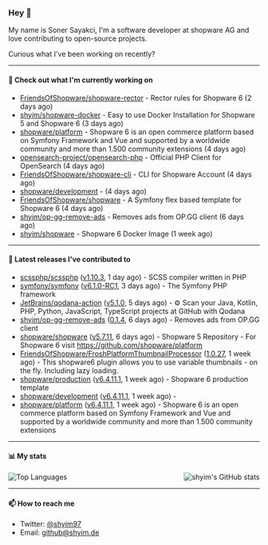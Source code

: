 ### Hey 👋

My name is Soner Sayakci, I'm a software developer at shopware AG and love contributing to open-source projects.

Curious what I've been working on recently?

---

#### 👷 Check out what I'm currently working on

- [FriendsOfShopware/shopware-rector](https://github.com/FriendsOfShopware/shopware-rector) - Rector rules for Shopware 6 (2 days ago)
- [shyim/shopware-docker](https://github.com/shyim/shopware-docker) - Easy to use Docker Installation for Shopware 5 and Shopware 6 (3 days ago)
- [shopware/platform](https://github.com/shopware/platform) - Shopware 6 is an open commerce platform based on Symfony Framework and Vue and supported by a worldwide community and more than 1.500 community extensions (4 days ago)
- [opensearch-project/opensearch-php](https://github.com/opensearch-project/opensearch-php) - Official PHP Client for OpenSearch (4 days ago)
- [FriendsOfShopware/shopware-cli](https://github.com/FriendsOfShopware/shopware-cli) - CLI for Shopware Account (4 days ago)
- [shopware/development](https://github.com/shopware/development) -  (4 days ago)
- [FriendsOfShopware/shopware](https://github.com/FriendsOfShopware/shopware) - A Symfony flex based template for Shopware 6 (4 days ago)
- [shyim/op-gg-remove-ads](https://github.com/shyim/op-gg-remove-ads) - Removes ads from OP.GG client (6 days ago)
- [shyim/shopware](https://github.com/shyim/shopware) - Shopware 6 Docker Image (1 week ago)

---

#### 🔭 Latest releases I've contributed to

- [scssphp/scssphp](https://github.com/scssphp/scssphp) ([v1.10.3](https://github.com/scssphp/scssphp/releases/tag/v1.10.3), 1 day ago) - SCSS compiler written in PHP
- [symfony/symfony](https://github.com/symfony/symfony) ([v6.1.0-RC1](https://github.com/symfony/symfony/releases/tag/v6.1.0-RC1), 3 days ago) - The Symfony PHP framework
- [JetBrains/qodana-action](https://github.com/JetBrains/qodana-action) ([v5.1.0](https://github.com/JetBrains/qodana-action/releases/tag/v5.1.0), 5 days ago) - ⚙️ Scan your Java, Kotlin, PHP, Python, JavaScript, TypeScript projects at GitHub with Qodana
- [shyim/op-gg-remove-ads](https://github.com/shyim/op-gg-remove-ads) ([0.1.4](https://github.com/shyim/op-gg-remove-ads/releases/tag/0.1.4), 6 days ago) - Removes ads from OP.GG client
- [shopware/shopware](https://github.com/shopware/shopware) ([v5.7.11](https://github.com/shopware/shopware/releases/tag/v5.7.11), 6 days ago) - Shopware 5 Repository - For Shopware 6 visit https://github.com/shopware/platform
- [FriendsOfShopware/FroshPlatformThumbnailProcessor](https://github.com/FriendsOfShopware/FroshPlatformThumbnailProcessor) ([1.0.27](https://github.com/FriendsOfShopware/FroshPlatformThumbnailProcessor/releases/tag/1.0.27), 1 week ago) - This shopware6 plugin allows you to use variable thumbnails - on the fly. Including lazy loading.
- [shopware/production](https://github.com/shopware/production) ([v6.4.11.1](https://github.com/shopware/production/releases/tag/v6.4.11.1), 1 week ago) - Shopware 6 production template
- [shopware/development](https://github.com/shopware/development) ([v6.4.11.1](https://github.com/shopware/development/releases/tag/v6.4.11.1), 1 week ago) - 
- [shopware/platform](https://github.com/shopware/platform) ([v6.4.11.1](https://github.com/shopware/platform/releases/tag/v6.4.11.1), 1 week ago) - Shopware 6 is an open commerce platform based on Symfony Framework and Vue and supported by a worldwide community and more than 1.500 community extensions

---

#### 📊 My stats

<img align="right" alt="shyim's GitHub stats" src="https://github-readme-stats.vercel.app/api?username=shyim&count_private=1&show_icons=true&" />

![Top Languages](https://github-readme-stats.vercel.app/api/top-langs/?username=shyim)

---

#### 📫 How to reach me

- Twitter: [@shyim97](https://twitter.com/shyim97)
- Email: [github@shyim.de](mailto://github@shyim.de)
